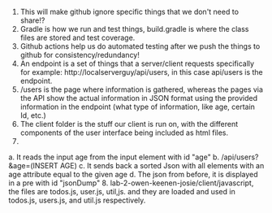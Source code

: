 1. This will make github ignore specific things that we don't need to share!?
2. Gradle is how we run and test things, build.gradle is where the class files are stored and test coverage.
3. Github actions help us do automated testing after we push the things to github for consistency/redundancy!
4. An endpoint is a set of things that a server/client requests specifically for example: http://localserverguy/api/users, in this case api/users is the endpoint.
5. /users is the page where information is gathered, whereas the pages via the API show the actual information in JSON format using the provided information in the endpoint (what type of information, like age, certain Id, etc.)
6. The client folder is the stuff our client is run on, with the different components of the user interface being included as html files. 
7.
  a. It reads the input age from the input element with id "age"
  b. /api/users?&age=(INSERT AGE)
  c. It sends back a sorted Json with all elements with an age attribute equal to the given age
  d. The json from before, it is displayed in a pre with id "jsonDump"
8. lab-2-owen-keenen-josie/client/javascript, the files are todos.js, user.js, util,js. and they are loaded and used in todos.js, users.js, and util.js respectively.
